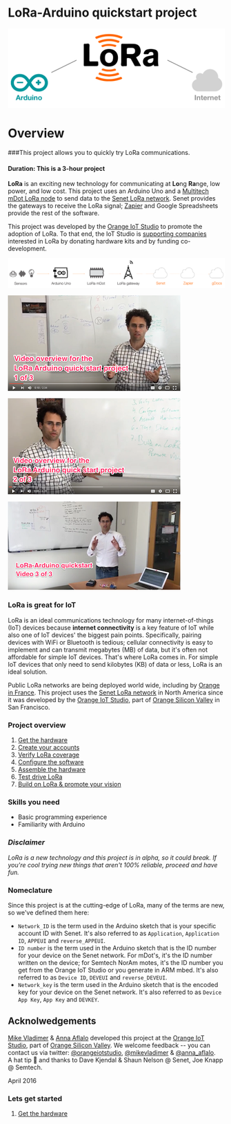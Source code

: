 # LoRa-Arduino quickstart project

![](assets/intro_img.png)

# Overview
###This project allows you to quickly try LoRa communications. 
#### Duration: This is a 3-hour project   

**LoRa** is an exciting new technology for communicating at **Lo**ng **Ra**nge, low power, and low cost.  This project uses an Arduino Uno and a [Multitech mDot LoRa node](http://www.multitech.com/models/94557148LF) to send data to the [Senet LoRa network](https://portal.senetco.com/).  Senet provides the gateways to receive the LoRa signal; [Zapier](https://zapier.com) and  Google Spreadsheets provide the rest of the software. 

This project was developed by the [Orange IoT Studio](http://orangeiotstudio.com/) to promote the adoption of LoRa. To that end, the IoT Studio is [supporting companies](http://orangeiotstudio.com/) interested in LoRa by donating hardware kits and by funding co-development.  

![](assets/data_com_img2.png)  

[ ![](assets/video_explanation1.png)](https://www.youtube.com/watch?v=j-q5CqtO7FA)  

[ ![](assets/video_explanation2.png)](https://www.youtube.com/watch?v=5WJ3lGqsFJQ)  

[ ![](assets/video_explanation3.png)](https://www.youtube.com/watch?v=8MTVphgoIsc)  


### LoRa is great for IoT
LoRa is an ideal communications technology for many internet-of-things (IoT) devices because **internet connectivity** is a key feature of IoT while also one of IoT devices' the biggest pain points.  Specifically, pairing devices with WiFi or Bluetooth is tedious; cellular connectivity is easy to implement and can transmit megabytes (MB) of data, but it's often not affordable for simple IoT devices. That's where LoRa comes in. For simple IoT devices that only need to send kilobytes (KB) of data or less, LoRa is an ideal solution.  

Public LoRa networks are being deployed world wide, including by [Orange in France](http://www.orange.com/en/Press-and-medias/press-releases-2016/press-releases-2015/Orange-deploys-a-network-for-the-Internet-of-Things). This project uses the [Senet LoRa network](https://portal.senetco.com/) in North America since it was developed by the [Orange IoT Studio](http://orangeiotstudio.com/), part of [Orange Silicon Valley](http://orangesv.com/) in San Francisco. 

### Project overview  
1. [Get the hardware](1_GetHardware.md) 
2. [Create your accounts](2_CreateAccounts.md) 
3. [Verify LoRa coverage](3_LoRaCoverage.md) 
4. [Configure the software](4_ConfigureSoftware.md) 
5. [Assemble the hardware](5_AssembleHardware.md) 
6. [Test drive LoRa](6_TestLoRa.md) 
7. [Build on LoRa & promote your vision](7_TheEnd.md) 

### Skills you need

* Basic programming experience
* Familiarity with Arduino
 
### _Disclaimer_
_LoRa is a new technology and this project is in alpha, so it could break. If you're cool trying new things that aren't 100% reliable, proceed and have fun._   

### Nomeclature
Since this project is at the cutting-edge of LoRa, many of the terms are new, so we've defined them here:

* `Network_ID` is the term used in the Arduino sketch that is your specific account ID with Senet.  It's also referred to as `Application`, `Application ID`, `APPEUI` and `reverse_APPEUI`.  
* `ID number` is the term used in the Arduino sketch that is the ID number for your device on the Senet network.  For mDot's, it's the ID number written on the device; for Semtech NorAm motes, it's the ID number you get from the Orange IoT Studio or you generate in ARM mbed. It's also referred to as `Device ID`, `DEVEUI` and `reverse_DEVEUI`.
* `Network_key` is the term used in the Arduino sketch that is the encoded key for your device on the Senet network. It's also referred to as `Device App Key`, `App Key` and `DEVKEY`.

## Acknolwedgements

[Mike Vladimer](https://twitter.com/mikevladimer) & [Anna Aflalo](https://twitter.com/anna_aflalo) developed this project at the [Orange IoT Studio](http://orangeiotstudio.com), part of [Orange Silicon Valley](http://www.orangesv.com/). We welcome feedback -- you can contact us via twitter: [@orangeiotstudio](https://twitter.com/orangeiotstudio), 
 [@mikevladimer](https://twitter.com/mikevladimer) & [@anna_aflalo](https://twitter.com/anna_aflalo).  
A hat tip :tophat: and thanks to Dave Kjendal & Shaun Nelson @ Senet, Joe Knapp @ Semtech. 
 
April 2016    


### Lets get started   
1. [Get the hardware](1_GetHardware.md) 

